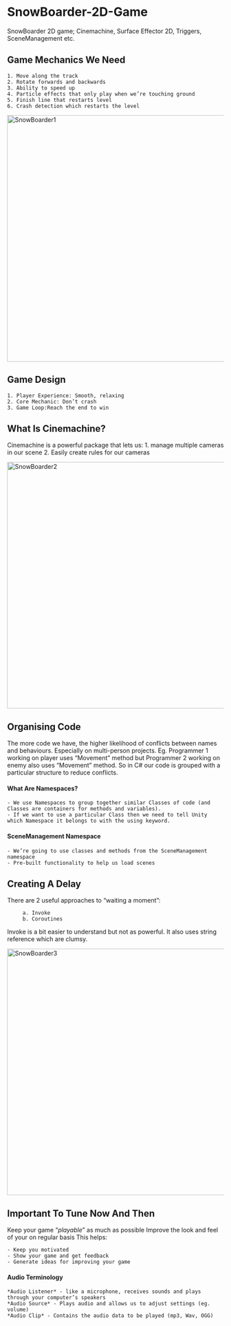 # SnowBoarder-2D-Game
SnowBoarder 2D game; Cinemachine, Surface Effector 2D, Triggers, SceneManagement etc.


## Game Mechanics We Need
    1. Move along the track
    2. Rotate forwards and backwards
    3. Ability to speed up
    4. Particle effects that only play when we’re touching ground 
    5. Finish line that restarts level
    6. Crash detection which restarts the level

<img width="573" alt="SnowBoarder1" src="https://user-images.githubusercontent.com/23366804/174950914-ede96cbb-fccf-4244-b47d-7c60fb05bcb2.png">

## Game Design
    1. Player Experience: Smooth, relaxing
    2. Core Mechanic: Don’t crash
    3. Game Loop:Reach the end to win

## What Is Cinemachine?
Cinemachine is a powerful package that lets us:
    1. manage multiple cameras in our scene
    2. Easily create rules for our cameras

<img width="573" alt="SnowBoarder2" src="https://user-images.githubusercontent.com/23366804/174950918-2c38baa4-f9ca-45d8-b99f-51e1bea41a8d.png">

## Organising Code
The more code we have, the higher likelihood of conflicts between names and behaviours. Especially on multi-person projects.
Eg. Programmer 1 working on player uses “Movement” method but Programmer 2 working on enemy also uses “Movement” method. 
So in C# our code is grouped with a particular structure to reduce conflicts.

#### What Are Namespaces?
    - We use Namespaces to group together similar Classes of code (and Classes are containers for methods and variables).
    - If we want to use a particular Class then we need to tell Unity which Namespace it belongs to with the using keyword.

#### SceneManagement Namespace
    - We’re going to use classes and methods from the SceneManagement namespace
    - Pre-built functionality to help us load scenes

## Creating A Delay
There are 2 useful approaches to “waiting a moment”:

         a. Invoke
         b. Coroutines
Invoke is a bit easier to understand but not as powerful. 
It also uses string reference which are clumsy.

<img width="573" alt="SnowBoarder3" src="https://user-images.githubusercontent.com/23366804/174950946-440872c2-d253-4e39-8547-449ed8a624f8.png">

## Important To Tune Now And Then
Keep your game “*playable*” as much as possible
Improve the look and feel of your on regular basis
This helps:

    - Keep you motivated
    - Show your game and get feedback
    - Generate ideas for improving your game

#### Audio Terminology
    *Audio Listener* - like a microphone, receives sounds and plays through your computer’s speakers
    *Audio Source* - Plays audio and allows us to adjust settings (eg. volume)
    *Audio Clip* - Contains the audio data to be played (mp3, Wav, OGG)
